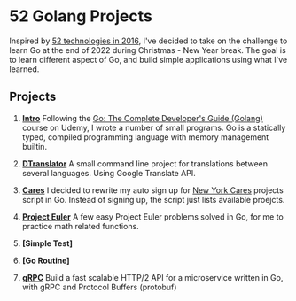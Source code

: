 # 52 Golang Projects

Inspired by [52 technologies in 2016](https://github.com/shekhargulati/52-technologies-in-2016), I've decided to take on the challenge to learn Go at the end of 2022 during Christmas - New Year break. The goal is to learn different aspect of Go, and build simple applications using what I've learned.

## Projects

1. **[Intro](https://github.com/dazhaoniel/52-golang-projects/tree/master/01_intro)** Following the [Go: The Complete Developer's Guide (Golang)](https://www.udemy.com/course/go-the-complete-developers-guide/) course on Udemy, I wrote a number of small programs. Go is a statically typed, compiled programming language with memory management builtin.

2. **[DTranslator](https://github.com/dazhaoniel/52-golang-projects/tree/master/02_dtranslator)** A small command line project for translations between several languages. Using Google Translate API.

3. **[Cares](https://github.com/dazhaoniel/52-golang-projects/tree/master/03_cares)** I decided to rewrite my auto sign up for [New York Cares](https://www.newyorkcares.org/) projects script in Go. Instead of signing up, the script just lists available proejcts.

4. **[Project Euler](https://github.com/dazhaoniel/52-golang-projects/tree/master/04_project_euler)** A few easy Project Euler problems solved in Go, for me to practice math related functions.

5. **[Simple Test]**

6. **[Go Routine]**

7. **[gRPC](https://github.com/dazhaoniel/52-golang-projects/tree/master/07_grpc)** Build a fast scalable HTTP/2 API for a microservice written in Go, with gRPC and Protocol Buffers (protobuf)
